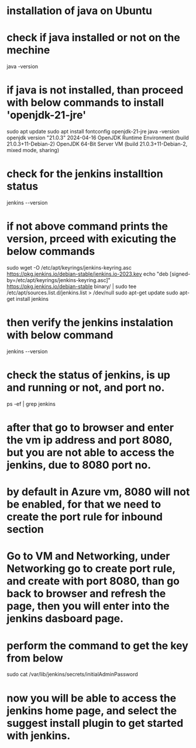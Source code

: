 # installation of java on Ubuntu
# check if java installed or not on the mechine
java -version

# if java is not installed, than proceed with below commands to install 'openjdk-21-jre'

sudo apt update
sudo apt install fontconfig openjdk-21-jre
java -version
openjdk version "21.0.3" 2024-04-16
OpenJDK Runtime Environment (build 21.0.3+11-Debian-2)
OpenJDK 64-Bit Server VM (build 21.0.3+11-Debian-2, mixed mode, sharing)

# check for the jenkins installtion status
jenkins --version
# if not above command prints the version, prceed with exicuting the below commands

sudo wget -O /etc/apt/keyrings/jenkins-keyring.asc \
  https://pkg.jenkins.io/debian-stable/jenkins.io-2023.key
echo "deb [signed-by=/etc/apt/keyrings/jenkins-keyring.asc]" \
  https://pkg.jenkins.io/debian-stable binary/ | sudo tee \
  /etc/apt/sources.list.d/jenkins.list > /dev/null
sudo apt-get update
sudo apt-get install jenkins

# then verify the jenkins instalation with below command

jenkins --version

# check the status of jenkins, is up and running or not, and port no.

ps -ef | grep jenkins

# after that go to browser and enter the vm ip address and port 8080, but you are not able to access the jenkins, due to 8080 port no.

# by default in Azure vm, 8080 will not be enabled, for that we need to create the port rule for inbound section
# Go to VM and Networking, under Networking go to create port rule, and create with port 8080, than go back to browser and refresh the page, then you will enter into the jenkins dasboard page.

# perform the command to get the key from below
sudo cat /var/lib/jenkins/secrets/initialAdminPassword
# now you will be able to access the jenkins home page, and select the suggest install plugin to get started with jenkins.
